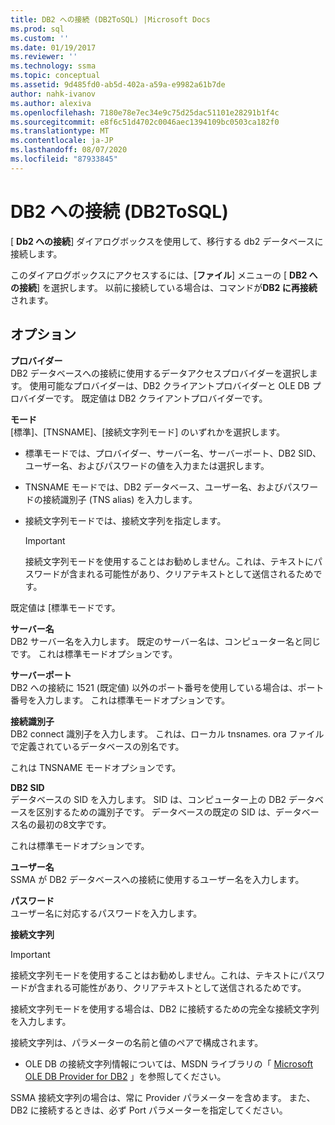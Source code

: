 ```yaml
---
title: DB2 への接続 (DB2ToSQL) |Microsoft Docs
ms.prod: sql
ms.custom: ''
ms.date: 01/19/2017
ms.reviewer: ''
ms.technology: ssma
ms.topic: conceptual
ms.assetid: 9d485fd0-ab5d-402a-a59a-e9982a61b7de
author: nahk-ivanov
ms.author: alexiva
ms.openlocfilehash: 7180e78e7ec34e9c75d25dac51101e28291b1f4c
ms.sourcegitcommit: e8f6c51d4702c0046aec1394109bc0503ca182f0
ms.translationtype: MT
ms.contentlocale: ja-JP
ms.lasthandoff: 08/07/2020
ms.locfileid: "87933845"
---
```

# <a name="connect-to-db2-db2tosql"></a>DB2 への接続 (DB2ToSQL)
[ **Db2 への接続**] ダイアログボックスを使用して、移行する db2 データベースに接続します。  
  
このダイアログボックスにアクセスするには、[**ファイル**] メニューの [ **DB2 への接続**] を選択します。 以前に接続している場合は、コマンドが**DB2 に再接続**されます。  
  
## <a name="options"></a>オプション  
**プロバイダー**  
DB2 データベースへの接続に使用するデータアクセスプロバイダーを選択します。 使用可能なプロバイダーは、DB2 クライアントプロバイダーと OLE DB プロバイダーです。 既定値は DB2 クライアントプロバイダーです。  
  
**モード**  
[標準]、[TNSNAME]、[接続文字列モード] のいずれかを選択します。  
  
-   標準モードでは、プロバイダー、サーバー名、サーバーポート、DB2 SID、ユーザー名、およびパスワードの値を入力または選択します。  
  
-   TNSNAME モードでは、DB2 データベース、ユーザー名、およびパスワードの接続識別子 (TNS alias) を入力します。  
  
-   接続文字列モードでは、接続文字列を指定します。  
  
    > [!IMPORTANT]  
    > 接続文字列モードを使用することはお勧めしません。これは、テキストにパスワードが含まれる可能性があり、クリアテキストとして送信されるためです。  
  
既定値は [標準モードです。  
  
**サーバー名**  
DB2 サーバー名を入力します。 既定のサーバー名は、コンピューター名と同じです。 これは標準モードオプションです。  
  
**サーバーポート**  
DB2 への接続に 1521 (既定値) 以外のポート番号を使用している場合は、ポート番号を入力します。 これは標準モードオプションです。  
  
**接続識別子**  
DB2 connect 識別子を入力します。 これは、ローカル tnsnames. ora ファイルで定義されているデータベースの別名です。  
  
これは TNSNAME モードオプションです。  
  
**DB2 SID**  
データベースの SID を入力します。 SID は、コンピューター上の DB2 データベースを区別するための識別子です。 データベースの既定の SID は、データベース名の最初の8文字です。  
  
これは標準モードオプションです。  
  
**ユーザー名**  
SSMA が DB2 データベースへの接続に使用するユーザー名を入力します。  
  
**パスワード**  
ユーザー名に対応するパスワードを入力します。  
  
**接続文字列**  
> [!IMPORTANT]  
> 接続文字列モードを使用することはお勧めしません。これは、テキストにパスワードが含まれる可能性があり、クリアテキストとして送信されるためです。  
  
接続文字列モードを使用する場合は、DB2 に接続するための完全な接続文字列を入力します。  
  
接続文字列は、パラメーターの名前と値のペアで構成されます。  
  
-   OLE DB の接続文字列情報については、MSDN ライブラリの「 [Microsoft OLE DB Provider for DB2](https://go.microsoft.com/fwlink/?LinkId=85640) 」を参照してください。  
  
SSMA 接続文字列の場合は、常に Provider パラメーターを含めます。 また、DB2 に接続するときは、必ず Port パラメーターを指定してください。  
  
